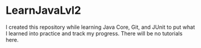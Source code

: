 # LearnJavaLvl2

I created this repository while learning Java Core, Git, and JUnit to put what I learned into practice and track my
progress. There will be no tutorials here.